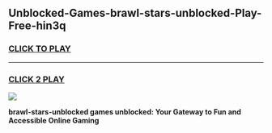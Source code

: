 
## Unblocked-Games-brawl-stars-unblocked-Play-Free-hin3q
<h3>
<a href="https://premium76.site?title=brawl-stars-unblocked&ref=20M">CLICK TO PLAY</a></h3>
<hr>

<h3>
<a href="https://premium76.site?title=brawl-stars-unblocked&ref=20M">CLICK 2 PLAY</a>
  
</h3>

<a href="https://premium76.site?title=brawl-stars-unblocked&ref=19M"><img src="https://clearcache.store/games.png"></a>


**brawl-stars-unblocked games unblocked: Your Gateway to Fun and Accessible Online Gaming**
